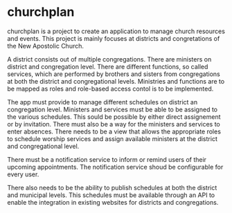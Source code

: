 # churchplan
churchplan is a project to create an application to manage church resources and events. This project is mainly focuses at districts and congretations of the New Apostolic Church.

A district consists out of multiple congregations. There are ministers on district and congregation level. There are different functions, so called services, which are performed by brothers and sisters from congregations at both the district and congregational levels. Ministries and functions are to be mapped as roles and role-based access contol is to be implemented.

The app must provide to manage different schedules on district an congregation level. Ministers and services must be able to be assigned to the various schedules. This sould be possible by either direct assignement or by invitation. There must also be a way for the ministers and services to enter absences. There needs to be a view that allows the appropriate roles to schedule worship services and assign available ministers at the district and congregational level.

There must be a notification service to inform or remind users of their upcoming appointments. The notification service shoud be configurable for every user. 

There also needs to be the ability to publish schedules at both the district and municipal levels. This schedules must be available through an API to enable the integration in existing websites for districts and congregations. 